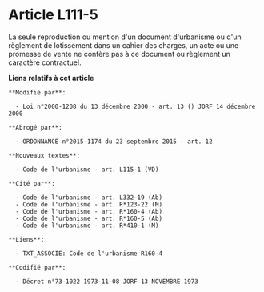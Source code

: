 # Article L111-5

La seule reproduction ou mention d'un document d'urbanisme ou d'un règlement de lotissement dans un cahier des charges, un
acte ou une promesse de vente ne confère pas à ce document ou règlement un caractère contractuel.

**Liens relatifs à cet article**

	**Modifié par**:

	  - Loi n°2000-1208 du 13 décembre 2000 - art. 13 () JORF 14 décembre 2000

	**Abrogé par**:

	  - ORDONNANCE n°2015-1174 du 23 septembre 2015 - art. 12

	**Nouveaux textes**:

	  - Code de l'urbanisme - art. L115-1 (VD)

	**Cité par**:

	  - Code de l'urbanisme - art. L332-19 (Ab)
	  - Code de l'urbanisme - art. R*123-22 (M)
	  - Code de l'urbanisme - art. R*160-4 (Ab)
	  - Code de l'urbanisme - art. R*160-5 (Ab)
	  - Code de l'urbanisme - art. R*410-1 (M)

	**Liens**:

	  - TXT_ASSOCIE: Code de l'urbanisme R160-4

	**Codifié par**:

	  - Décret n°73-1022 1973-11-08 JORF 13 NOVEMBRE 1973
